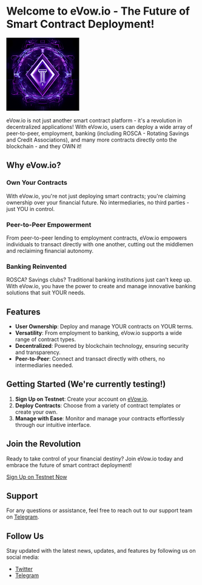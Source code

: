 # Welcome to eVow.io - The Future of Smart Contract Deployment!

[![eVow Logo](https://github.com/eVowIO/.github/blob/main/logo192.png)](https://evow.io)

eVow.io is not just another smart contract platform - it's a revolution in decentralized applications! With eVow.io, users can deploy a wide array of peer-to-peer, employment, banking (including ROSCA - Rotating Savings and Credit Associations), and many more contracts directly onto the blockchain - and they OWN it!

## Why eVow.io?

### Own Your Contracts
With eVow.io, you're not just deploying smart contracts; you're claiming ownership over your financial future. No intermediaries, no third parties - just YOU in control.

### Peer-to-Peer Empowerment
From peer-to-peer lending to employment contracts, eVow.io empowers individuals to transact directly with one another, cutting out the middlemen and reclaiming financial autonomy.

### Banking Reinvented
ROSCA? Savings clubs? Traditional banking institutions just can't keep up. With eVow.io, you have the power to create and manage innovative banking solutions that suit YOUR needs.

## Features

- **User Ownership**: Deploy and manage YOUR contracts on YOUR terms.
- **Versatility**: From employment to banking, eVow.io supports a wide range of contract types.
- **Decentralized**: Powered by blockchain technology, ensuring security and transparency.
- **Peer-to-Peer**: Connect and transact directly with others, no intermediaries needed.

## Getting Started (We're currently testing!)

1. **Sign Up on Testnet**: Create your account on [eVow.io](https://test.evow.io).
2. **Deploy Contracts**: Choose from a variety of contract templates or create your own.
3. **Manage with Ease**: Monitor and manage your contracts effortlessly through our intuitive interface.

## Join the Revolution

Ready to take control of your financial destiny? Join eVow.io today and embrace the future of smart contract deployment!

[Sign Up on Testnet Now](https://test.evow.io)

## Support

For any questions or assistance, feel free to reach out to our support team on [Telegram](https://t.me/OfficialEvowDiscussion).

## Follow Us

Stay updated with the latest news, updates, and features by following us on social media:

- [Twitter](https://twitter.com/eVowToken)
- [Telegram](https://t.me/OfficialEvowDiscussion)

